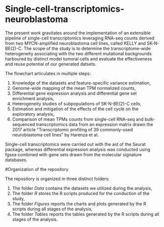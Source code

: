 # Single-cell-transcriptomics-neuroblastoma

The present work gravitates around the implementation of an extensible pipeline of single-cell transcriptomics leveraging RNA-seq counts derived from two MYCN-amplified neuroblastoma cell lines, called KELLY and SK-N-BE(2)-C. The scope of the study is to determine the transcriptome-wide heterogeneity associating with the two different mutational backgrounds harboured by distinct model tumoral cells and evaluate the effectiveness and reuse potential of our generated datsets. 

The flowchart articulates in multiple steps:
1. Knowledge of the datasets and feature-specific variance estimation,
2. Genome-wide mapping of the mean TPM normalized counts,
3. Differential gene expression analysis and differential gene set enrichment analysis,
4. Heterogeneity studies of subpopulations of SK-N-BE(2)-C cells,
5. Estimation and mitigation of the effects of the cell cycle on the exploratory analysis, 
6. Comparison of mean TPMs counts from single-cell RNA-seq and bulk-sequenced transcriptomics data from an expression matrix drawn the 2017 article "Transcriptomic profiling of 39 commonly-used neuroblastoma cell lines" by Harenza et al.

Single-cell transcriptomics were carried out with the aid of the Seurat package, whereas differential expression analysis was conducted using fgsea combined with gene sets drawn from the molecular signature databases. 

#Organization of the repository

The repository is organized in three distinct folders:
1. The folder *Data* contains the datasets we utilized during the analysis,
2. The folder *R* stores the R scripts produced for the conduction of the study,
3. The folder *Figures* reports the charts and plots generated by the R scripts during all stages of the analysis,
4. The folder *Tables* reports the tables generated by the R scripts during all stages of the analysis.



